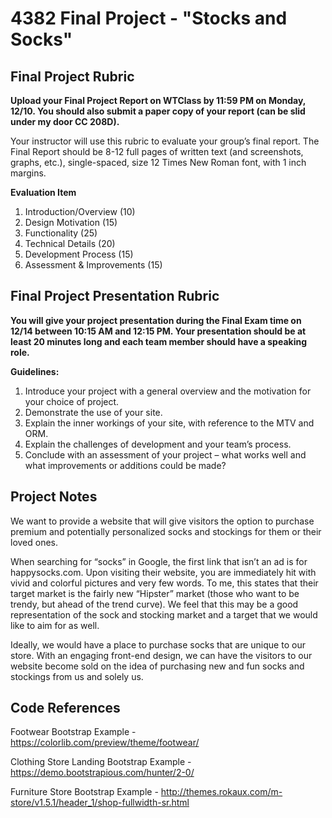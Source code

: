 # 4382 Final Project - "Stocks and Socks"

## Final Project Rubric

__Upload your Final Project Report on WTClass by 11:59 PM on Monday, 12/10.  You should also submit a paper copy of your report (can be slid under my door CC 208D).__

Your instructor will use this rubric to evaluate your group’s final report.  The Final Report should be 8-12 full pages of written text (and screenshots, graphs, etc.), single-spaced, size 12 Times New Roman font, with 1 inch margins.

__Evaluation Item__

1. Introduction/Overview (10)
2. Design Motivation (15)
3. Functionality (25)
4. Technical Details (20)
5. Development Process (15)
6. Assessment & Improvements (15)

## Final Project Presentation Rubric

__You will give your project presentation during the Final Exam time on 12/14 between 10:15 AM and 12:15 PM. Your presentation should be at least 20 minutes long and each team member should have a speaking role.__

__Guidelines:__
1. Introduce your project with a general overview and the motivation for your choice of project. 
2. Demonstrate the use of your site.
3. Explain the inner workings of your site, with reference to the MTV and ORM.
4. Explain the challenges of development and your team’s process.
5. Conclude with an assessment of your project – what works well and what improvements or additions could be made?

## Project Notes

We want to provide a website that will give visitors the option to purchase premium and potentially personalized socks and stockings for them or their loved ones. 

When searching for “socks” in Google, the first link that isn’t an ad is for happysocks.com. Upon visiting their website, you are immediately hit with vivid and colorful pictures and very few words. To me, this states that their target market is the fairly new “Hipster” market (those who want to be trendy, but ahead of the trend curve). We feel that this may be a good representation of the sock and stocking market and a target that we would like to aim for as well.

Ideally, we would have a place to purchase socks that are unique to our store. With an engaging front-end design, we can have the visitors to our website become sold on the idea of purchasing new and fun socks and stockings from us and solely us.

## Code References

Footwear Bootstrap Example - https://colorlib.com/preview/theme/footwear/

Clothing Store Landing Bootstrap Example - https://demo.bootstrapious.com/hunter/2-0/ 

Furniture Store Bootstrap Example - http://themes.rokaux.com/m-store/v1.5.1/header_1/shop-fullwidth-sr.html

